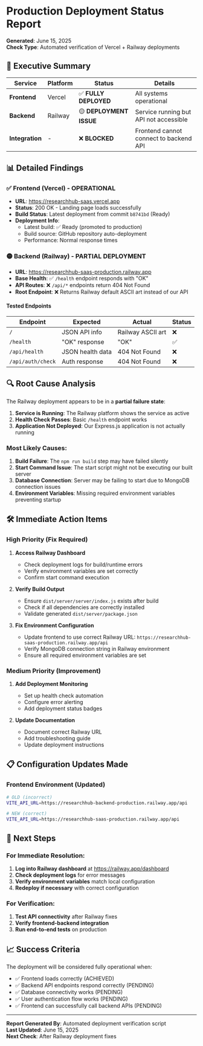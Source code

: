 # Production Deployment Status Report
**Generated**: June 15, 2025  
**Check Type**: Automated verification of Vercel + Railway deployments

## 🎯 Executive Summary

| Service | Platform | Status | Details |
|---------|----------|--------|---------|
| **Frontend** | Vercel | ✅ **FULLY DEPLOYED** | All systems operational |
| **Backend** | Railway | 🟡 **DEPLOYMENT ISSUE** | Service running but API not accessible |
| **Integration** | - | ❌ **BLOCKED** | Frontend cannot connect to backend API |

## 📊 Detailed Findings

### ✅ Frontend (Vercel) - OPERATIONAL
- **URL**: https://researchhub-saas.vercel.app
- **Status**: 200 OK - Landing page loads successfully
- **Build Status**: Latest deployment from commit `b8741bd` (Ready)
- **Deployment Info**: 
  - Latest build: ✅ Ready (promoted to production)
  - Build source: GitHub repository auto-deployment
  - Performance: Normal response times

### 🟡 Backend (Railway) - PARTIAL DEPLOYMENT
- **URL**: https://researchhub-saas-production.railway.app
- **Base Health**: ✅ `/health` endpoint responds with "OK"
- **API Routes**: ❌ `/api/*` endpoints return 404 Not Found
- **Root Endpoint**: ❌ Returns Railway default ASCII art instead of our API

#### Tested Endpoints
| Endpoint | Expected | Actual | Status |
|----------|----------|--------|--------|
| `/` | JSON API info | Railway ASCII art | ❌ |
| `/health` | "OK" response | "OK" | ✅ |
| `/api/health` | JSON health data | 404 Not Found | ❌ |
| `/api/auth/check` | Auth response | 404 Not Found | ❌ |

## 🔍 Root Cause Analysis

The Railway deployment appears to be in a **partial failure state**:

1. **Service is Running**: The Railway platform shows the service as active
2. **Health Check Passes**: Basic `/health` endpoint works
3. **Application Not Deployed**: Our Express.js application is not actually running

### Most Likely Causes:
1. **Build Failure**: The `npm run build` step may have failed silently
2. **Start Command Issue**: The start script might not be executing our built server
3. **Database Connection**: Server may be failing to start due to MongoDB connection issues
4. **Environment Variables**: Missing required environment variables preventing startup

## 🛠️ Immediate Action Items

### High Priority (Fix Required)
1. **Access Railway Dashboard** 
   - Check deployment logs for build/runtime errors
   - Verify environment variables are set correctly
   - Confirm start command execution

2. **Verify Build Output**
   - Ensure `dist/server/server/index.js` exists after build
   - Check if all dependencies are correctly installed
   - Validate generated `dist/server/package.json`

3. **Fix Environment Configuration**
   - Update frontend to use correct Railway URL: `https://researchhub-saas-production.railway.app/api`
   - Verify MongoDB connection string in Railway environment
   - Ensure all required environment variables are set

### Medium Priority (Improvement)
1. **Add Deployment Monitoring**
   - Set up health check automation
   - Configure error alerting
   - Add deployment status badges

2. **Update Documentation**
   - Document correct Railway URL
   - Add troubleshooting guide
   - Update deployment instructions

## 📋 Configuration Updates Made

### Frontend Environment (Updated)
```bash
# OLD (incorrect)
VITE_API_URL=https://researchhub-backend-production.railway.app/api

# NEW (correct)
VITE_API_URL=https://researchhub-saas-production.railway.app/api
```

## 🎯 Next Steps

### For Immediate Resolution:
1. **Log into Railway dashboard** at https://railway.app/dashboard
2. **Check deployment logs** for error messages
3. **Verify environment variables** match local configuration
4. **Redeploy if necessary** with correct configuration

### For Verification:
1. **Test API connectivity** after Railway fixes
2. **Verify frontend-backend integration** 
3. **Run end-to-end tests** on production

## 📈 Success Criteria

The deployment will be considered fully operational when:
- ✅ Frontend loads correctly (ACHIEVED)
- ✅ Backend API endpoints respond correctly (PENDING)
- ✅ Database connectivity works (PENDING)
- ✅ User authentication flow works (PENDING)
- ✅ Frontend can successfully call backend APIs (PENDING)

---

**Report Generated By**: Automated deployment verification script  
**Last Updated**: June 15, 2025  
**Next Check**: After Railway deployment fixes

